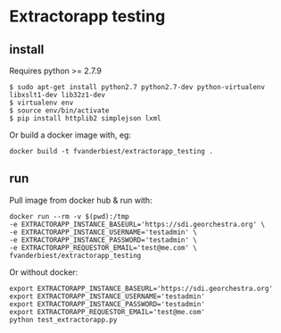 # Extractorapp testing

## install

Requires python >= 2.7.9

```
$ sudo apt-get install python2.7 python2.7-dev python-virtualenv libxslt1-dev lib32z1-dev
$ virtualenv env
$ source env/bin/activate
$ pip install httplib2 simplejson lxml
```

Or build a docker image with, eg:
```
docker build -t fvanderbiest/extractorapp_testing .
```

## run

Pull image from docker hub & run with:
```
docker run --rm -v $(pwd):/tmp
-e EXTRACTORAPP_INSTANCE_BASEURL='https://sdi.georchestra.org' \
-e EXTRACTORAPP_INSTANCE_USERNAME='testadmin' \
-e EXTRACTORAPP_INSTANCE_PASSWORD='testadmin' \
-e EXTRACTORAPP_REQUESTOR_EMAIL='test@me.com' \
fvanderbiest/extractorapp_testing
```

Or without docker:
```
export EXTRACTORAPP_INSTANCE_BASEURL='https://sdi.georchestra.org'
export EXTRACTORAPP_INSTANCE_USERNAME='testadmin'
export EXTRACTORAPP_INSTANCE_PASSWORD='testadmin'
export EXTRACTORAPP_REQUESTOR_EMAIL='test@me.com'
python test_extractorapp.py
```